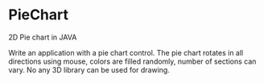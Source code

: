 # PieChart
2D Pie chart in JAVA

Write an application with a pie chart control.
The pie chart rotates in all directions using mouse, colors are filled randomly, number of sections can vary.
No any 3D library can be used for drawing.
